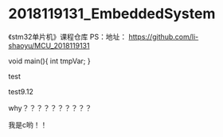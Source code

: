 # 2018119131_EmbeddedSystem
《stm32单片机》课程仓库
PS：地址：
https://github.com/li-shaoyu/MCU_2018119131

void main(){
    int tmpVar;
}

test

test9.12

why？？？？？？？？？？


我是c哟！！
